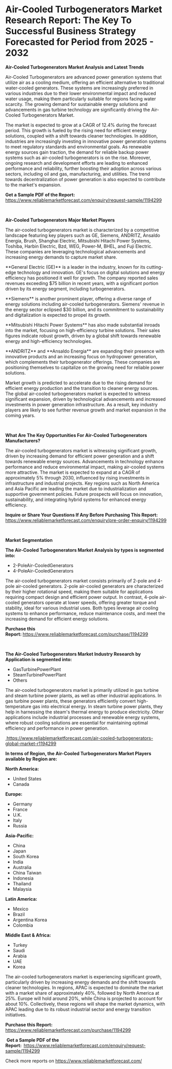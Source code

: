 <p><h1>Air-Cooled Turbogenerators Market Research Report: The Key To Successful Business Strategy Forecasted for Period from 2025 - 2032</h1></p><p><strong>Air-Cooled Turbogenerators Market Analysis and Latest Trends</strong></p>
<p><p>Air-Cooled Turbogenerators are advanced power generation systems that utilize air as a cooling medium, offering an efficient alternative to traditional water-cooled generators. These systems are increasingly preferred in various industries due to their lower environmental impact and reduced water usage, making them particularly suitable for regions facing water scarcity. The growing demand for sustainable energy solutions and advancements in gas turbine technology are significantly driving the Air-Cooled Turbogenerators Market.</p><p>The market is expected to grow at a CAGR of 12.4% during the forecast period. This growth is fueled by the rising need for efficient energy solutions, coupled with a shift towards cleaner technologies. In addition, industries are increasingly investing in innovative power generation systems to meet regulatory standards and environmental goals. As renewable energy sources gain traction, the demand for reliable backup power systems such as air-cooled turbogenerators is on the rise. Moreover, ongoing research and development efforts are leading to enhanced performance and reliability, further boosting their adoption across various sectors, including oil and gas, manufacturing, and utilities. The trend towards decentralization of power generation is also expected to contribute to the market's expansion.</p></p>
<p><strong>Get a Sample PDF of the Report:&nbsp;</strong> <a href="https://www.reliablemarketforecast.com/enquiry/request-sample/1194299?utm_campaign=3032&utm_medium=2&utm_source=Github&utm_content=ia&utm_term=22032025&utm_id=air-cooled-turbogenerators">https://www.reliablemarketforecast.com/enquiry/request-sample/1194299</a></p>
<p>&nbsp;</p>
<p><strong>Air-Cooled Turbogenerators Major Market Players</strong></p>
<p><p>The air-cooled turbogenerators market is characterized by a competitive landscape featuring key players such as GE, Siemens, ANDRITZ, Ansaldo Energia, Brush, Shanghai Electric, Mitsubishi Hitachi Power Systems, Toshiba, Harbin Electric, Bzd, WEG, Power-M, BHEL, and Fuji Electric. These companies are leveraging technological advancements and increasing energy demands to capture market share.</p><p>**General Electric (GE)** is a leader in the industry, known for its cutting-edge technology and innovation. GE's focus on digital solutions and energy efficiency has positioned it well for growth. The company reported sales revenues exceeding $75 billion in recent years, with a significant portion driven by its energy segment, including turbogenerators.</p><p>**Siemens** is another prominent player, offering a diverse range of energy solutions including air-cooled turbogenerators. Siemens' revenue in the energy sector eclipsed $30 billion, and its commitment to sustainability and digitalization is expected to propel its growth.</p><p>**Mitsubishi Hitachi Power Systems** has also made substantial inroads into the market, focusing on high-efficiency turbine solutions. Their sales figures indicate robust growth, driven by a global shift towards renewable energy and high-efficiency technologies.</p><p>**ANDRITZ** and **Ansaldo Energia** are expanding their presence with innovative products and an increasing focus on hydropower generation, which complements their turbogenerator offerings. These companies are positioning themselves to capitalize on the growing need for reliable power solutions.</p><p>Market growth is predicted to accelerate due to the rising demand for efficient energy production and the transition to cleaner energy sources. The global air-cooled turbogenerators market is expected to witness significant expansion, driven by technological advancements and increased investments in power generation infrastructure. As a result, key industry players are likely to see further revenue growth and market expansion in the coming years.</p></p>
<p>&nbsp;</p>
<p><strong>What Are The Key Opportunities For Air-Cooled Turbogenerators Manufacturers?</strong></p>
<p><p>The air-cooled turbogenerators market is witnessing significant growth, driven by increasing demand for efficient power generation and a shift towards renewable energy sources. Advancements in technology enhance performance and reduce environmental impact, making air-cooled systems more attractive. The market is expected to expand at a CAGR of approximately 5% through 2030, influenced by rising investments in infrastructure and industrial projects. Key regions such as North America and Asia Pacific are leading the market due to industrialization and supportive government policies. Future prospects will focus on innovation, sustainability, and integrating hybrid systems for enhanced energy efficiency.</p></p>
<p><strong>Inquire or Share Your Questions If Any Before Purchasing This Report:</strong> <a href="https://www.reliablemarketforecast.com/enquiry/pre-order-enquiry/1194299?utm_campaign=3032&utm_medium=2&utm_source=Github&utm_content=ia&utm_term=22032025&utm_id=air-cooled-turbogenerators">https://www.reliablemarketforecast.com/enquiry/pre-order-enquiry/1194299</a></p>
<p>&nbsp;</p>
<p><strong>Market Segmentation</strong></p>
<p><strong>The Air-Cooled Turbogenerators Market Analysis by types is segmented into:</strong></p>
<p><ul><li>2-PoleAir-CooledGenerators</li><li>4-PoleAir-CooledGenerators</li></ul></p>
<p><p>The air-cooled turbogenerators market consists primarily of 2-pole and 4-pole air-cooled generators. 2-pole air-cooled generators are characterized by their higher rotational speed, making them suitable for applications requiring compact design and efficient power output. In contrast, 4-pole air-cooled generators operate at lower speeds, offering greater torque and stability, ideal for various industrial uses. Both types leverage air cooling systems to enhance performance, reduce maintenance costs, and meet the increasing demand for efficient energy solutions.</p></p>
<p><strong>Purchase this Report:&nbsp;</strong><a href="https://www.reliablemarketforecast.com/purchase/1194299?utm_campaign=3032&utm_medium=2&utm_source=Github&utm_content=ia&utm_term=22032025&utm_id=air-cooled-turbogenerators">https://www.reliablemarketforecast.com/purchase/1194299</a></p>
<p>&nbsp;</p>
<p><strong>The Air-Cooled Turbogenerators Market Industry Research by Application is segmented into:</strong></p>
<p><ul><li>GasTurbinePowerPlant</li><li>SteamTurbinePowerPlant</li><li>Others</li></ul></p>
<p><p>The air-cooled turbogenerators market is primarily utilized in gas turbine and steam turbine power plants, as well as other industrial applications. In gas turbine power plants, these generators efficiently convert high-temperature gas into electrical energy. In steam turbine power plants, they help in harnessing the steam's thermal energy to produce electricity. Other applications include industrial processes and renewable energy systems, where robust cooling solutions are essential for maintaining optimal efficiency and performance in power generation.</p></p>
<p><a href="https://www.reliablemarketforecast.com/air-cooled-turbogenerators-global-market-r1194299?utm_campaign=3032&utm_medium=2&utm_source=Github&utm_content=ia&utm_term=22032025&utm_id=air-cooled-turbogenerators">&nbsp;https://www.reliablemarketforecast.com/air-cooled-turbogenerators-global-market-r1194299</a></p>
<p><strong>In terms of Region, the Air-Cooled Turbogenerators Market Players available by Region are:</strong></p>
<p>
    <p> <strong> North America: </strong>
        <ul>
            <li>United States</li>
            <li>Canada</li>
        </ul>
        </p> 
    <p> <strong> Europe: </strong>
        <ul>
            <li>Germany</li>
            <li>France</li>
            <li>U.K.</li>
            <li>Italy</li>
            <li>Russia</li>
        </ul>
        </p> 
    <p> <strong> Asia-Pacific: </strong>
        <ul>
            <li>China</li>
            <li>Japan</li>
            <li>South Korea</li>
            <li>India</li>
            <li>Australia</li>
            <li>China Taiwan</li>
            <li>Indonesia</li>
            <li>Thailand</li>
            <li>Malaysia</li>
        </ul>
        </p> 
    <p> <strong> Latin America: </strong>
        <ul>
            <li>Mexico</li>
            <li>Brazil</li>
            <li>Argentina Korea</li>
            <li>Colombia</li>
        </ul>
        </p> 
    <p> <strong> Middle East & Africa: </strong>
        <ul>
            <li>Turkey</li>
            <li>Saudi</li>
            <li>Arabia</li>
            <li>UAE</li>
            <li>Korea</li>
        </ul>
    </p>
    </p>
<p><p>The air-cooled turbogenerators market is experiencing significant growth, particularly driven by increasing energy demands and the shift towards cleaner technologies. In regions, APAC is expected to dominate the market with a market share of approximately 40%, followed by North America at 25%. Europe will hold around 20%, while China is projected to account for about 10%. Collectively, these regions will shape the market dynamics, with APAC leading due to its robust industrial sector and energy transition initiatives.</p></p>
<p><strong>Purchase this Report: </strong><a href="https://www.reliablemarketforecast.com/purchase/1194299?utm_campaign=3032&utm_medium=2&utm_source=Github&utm_content=ia&utm_term=22032025&utm_id=air-cooled-turbogenerators">https://www.reliablemarketforecast.com/purchase/1194299</a></p>
<p>&nbsp;<strong>Get a Sample PDF of the Report:&nbsp;&nbsp;</strong><a href="https://www.reliablemarketforecast.com/enquiry/request-sample/1194299?utm_campaign=3032&utm_medium=2&utm_source=Github&utm_content=ia&utm_term=22032025&utm_id=air-cooled-turbogenerators">https://www.reliablemarketforecast.com/enquiry/request-sample/1194299</a></p>
<p><strong></strong></p>
<p>Check more reports on <a href="https://www.reliablemarketforecast.com/?utm_campaign=3032&utm_medium=2&utm_source=Github&utm_content=ia&utm_term=22032025&utm_id=air-cooled-turbogenerators">https://www.reliablemarketforecast.com/</a></p>